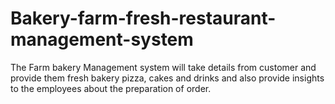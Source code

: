 # Bakery-farm-fresh-restaurant-management-system
The Farm bakery Management system will take details from customer and provide them fresh bakery pizza, cakes and drinks and also provide insights to the employees about the preparation of order.
